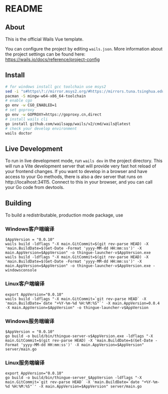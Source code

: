 # README

## About

This is the official Wails Vue template.

You can configure the project by editing `wails.json`. More information about the project settings can be found
here: https://wails.io/docs/reference/project-config

## Install
```bash
# for windows install gcc toolchain use msys2
sed -i "s#https\?://mirror.msys2.org/#https://mirrors.tuna.tsinghua.edu.cn/msys2/#g" /etc/pacman.d/mirrorlist*
pacman -S mingw-w64-x86_64-toolchain
# enable cgo
go env -w CGO_ENABLED=1
# set goproxy
go env -w GOPROXY=https://goproxy.cn,direct
# install wails cli
go install github.com/wailsapp/wails/v2/cmd/wails@latest
# check your develop environment
wails doctor
```

## Live Development
To run in live development mode, run `wails dev` in the project directory. This will run a Vite development
server that will provide very fast hot reload of your frontend changes. If you want to develop in a browser
and have access to your Go methods, there is also a dev server that runs on http://localhost:34115. Connect
to this in your browser, and you can call your Go code from devtools.

## Building
To build a redistributable, production mode package, use
### Windows客户端编译
```shell
$AppVersion = "0.0.10"
wails build -ldflags "-X main.GitCommit=$(git rev-parse HEAD) -X 'main.BuildDate=$(Get-Date -Format 'yyyy-MM-dd HH:mm:ss')' -X main.AppVersion=$AppVersion" -o thingue-launcher-v$AppVersion.exe
wails build -ldflags "-X main.GitCommit=$(git rev-parse HEAD) -X 'main.BuildDate=$(Get-Date -Format 'yyyy-MM-dd HH:mm:ss')' -X main.AppVersion=$AppVersion" -o thingue-launcher-v$AppVersion.exe -windowsconsole
```
### Linux客户端编译
```shell
export AppVersion="0.0.10"
wails build -ldflags "-X main.GitCommit=`git rev-parse HEAD` -X 'main.BuildDate=`date "+%Y-%m-%d %H:%M:%S"`' -X main.AppVersion=0.0.4 -X main.AppVersion=$AppVersion" -o thingue-launcher-v$AppVersion
```
### Windows服务端编译
```shell
$AppVersion = "0.0.10"
go build -o build/bin/thingue-server-v$AppVersion.exe -ldflags "-X main.GitCommit=$(git rev-parse HEAD) -X 'main.BuildDate=$(Get-Date -Format 'yyyy-MM-dd HH:mm:ss')' -X main.AppVersion=$AppVersion" server/main.go
```
### Linux服务端编译
```shell
export AppVersion="0.0.10"
go build -o build/bin/thingue-server_$AppVersion -ldflags "-X main.GitCommit=`git rev-parse HEAD` -X 'main.BuildDate=`date "+%Y-%m-%d %H:%M:%S"`' -X main.AppVersion=$AppVersion" server/main.go
```
